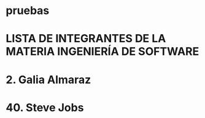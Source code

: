 # pruebas
# LISTA DE INTEGRANTES DE LA MATERIA INGENIERÍA DE SOFTWARE
# 2. Galia Almaraz
# 40. Steve Jobs
